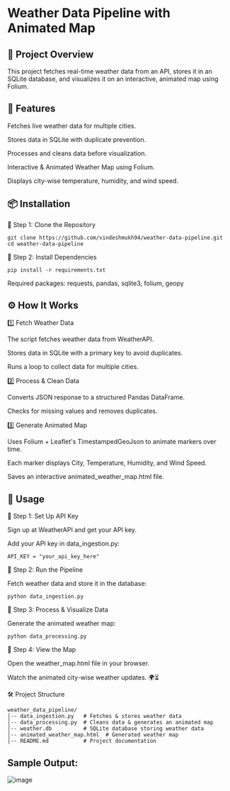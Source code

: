 
# Weather Data Pipeline with Animated Map

## 📌 Project Overview

This project fetches real-time weather data from an API, stores it in an SQLite database, and visualizes it on an interactive, animated map using Folium.

## 🚀 Features

Fetches live weather data for multiple cities.

Stores data in SQLite with duplicate prevention.

Processes and cleans data before visualization.

Interactive & Animated Weather Map using Folium.

Displays city-wise temperature, humidity, and wind speed.

## 📦 Installation

🔹 Step 1: Clone the Repository

```
git clone https://github.com/vindeshmukh94/weather-data-pipeline.git
cd weather-data-pipeline
```
🔹 Step 2: Install Dependencies

```pip install -r requirements.txt```

Required packages: requests, pandas, sqlite3, folium, geopy

## ⚙️ How It Works

1️⃣ Fetch Weather Data

The script fetches weather data from WeatherAPI.

Stores data in SQLite with a primary key to avoid duplicates.

Runs a loop to collect data for multiple cities.

2️⃣ Process & Clean Data

Converts JSON response to a structured Pandas DataFrame.

Checks for missing values and removes duplicates.

3️⃣ Generate Animated Map

Uses Folium + Leaflet's TimestampedGeoJson to animate markers over time.

Each marker displays City, Temperature, Humidity, and Wind Speed.

Saves an interactive animated_weather_map.html file.

## 🚀 Usage

🔹 Step 1: Set Up API Key

Sign up at WeatherAPI and get your API key.

Add your API key in data_ingestion.py:

```API_KEY = "your_api_key_here"```

🔹 Step 2: Run the Pipeline

Fetch weather data and store it in the database:

```python data_ingestion.py```

🔹 Step 3: Process & Visualize Data

Generate the animated weather map:

```python data_processing.py```

🔹 Step 4: View the Map

Open the weather_map.html file in your browser.

Watch the animated city-wise weather updates. 🌍⏳

🛠️ Project Structure
```
weather_data_pipeline/
│-- data_ingestion.py   # Fetches & stores weather data
│-- data_processing.py  # Cleans data & generates an animated map
│-- weather.db          # SQLite database storing weather data
│-- animated_weather_map.html  # Generated weather map
│-- README.md           # Project documentation
```

## Sample Output:
![image](https://github.com/user-attachments/assets/6dc31d6c-4fa1-4afa-9415-e90e7b8d0ba1)
